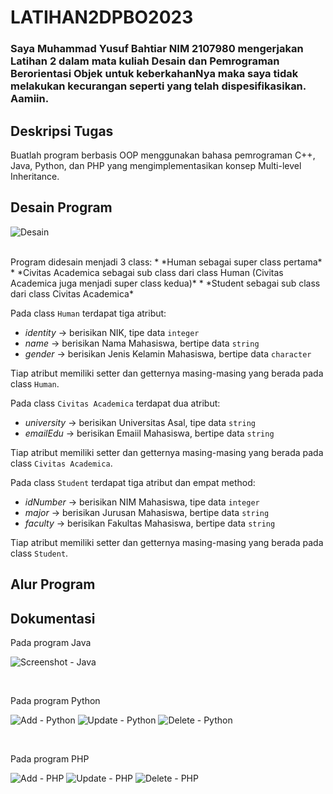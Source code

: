 # LATIHAN2DPBO2023
### Saya Muhammad Yusuf Bahtiar NIM 2107980 mengerjakan Latihan 2 dalam mata kuliah Desain dan Pemrograman Berorientasi Objek untuk keberkahanNya maka saya tidak melakukan kecurangan seperti yang telah dispesifikasikan. Aamiin.

## Deskripsi Tugas
Buatlah program berbasis OOP menggunakan bahasa pemrograman C++, Java, Python, dan PHP yang mengimplementasikan konsep Multi-level Inheritance.

## Desain Program
![Desain](https://user-images.githubusercontent.com/100776170/220318951-fb187ad5-be60-47a0-859c-2f57e33de84a.jpg)

<br>
Program didesain menjadi 3 class:
* *Human sebagai super class pertama*
* *Civitas Academica sebagai sub class dari class Human (Civitas Academica juga menjadi super class kedua)*
* *Student sebagai sub class dari class Civitas Academica*

Pada class `Human` terdapat tiga atribut:
* *identity* -> berisikan NIK, tipe data `integer`
* *name*     -> berisikan Nama Mahasiswa, bertipe data `string`
* *gender*   -> berisikan Jenis Kelamin Mahasiswa, bertipe data `character`

Tiap atribut memiliki setter dan getternya masing-masing yang berada pada class `Human`.

Pada class `Civitas Academica` terdapat dua atribut:
* *university* -> berisikan Universitas Asal, tipe data `string`
* *emailEdu*   -> berisikan Emaiil Mahasiswa, bertipe data `string`

Tiap atribut memiliki setter dan getternya masing-masing yang berada pada class `Civitas Academica`.

Pada class `Student` terdapat tiga atribut dan empat method:
* *idNumber* -> berisikan NIM Mahasiswa, tipe data `integer`
* *major*    -> berisikan Jurusan Mahasiswa, bertipe data `string`
* *faculty*  -> berisikan Fakultas Mahasiswa, bertipe data `string`

Tiap atribut memiliki setter dan getternya masing-masing yang berada pada class `Student`.


## Alur Program


## Dokumentasi
Pada program Java

![Screenshot - Java](https://user-images.githubusercontent.com/100776170/218934153-3144f3b7-153a-4139-80c4-90764e81b57d.png)

<br>

Pada program Python

![Add - Python](https://user-images.githubusercontent.com/100776170/220263508-b24d0cf0-9a5d-4967-a30f-2f4bc603982c.png)
![Update - Python](https://user-images.githubusercontent.com/100776170/220263539-b4f1c9ad-b7bb-435e-a8ed-fbbf79edf8dc.png)
![Delete - Python](https://user-images.githubusercontent.com/100776170/220263555-d9761e68-a04d-4cb9-b684-a32ee4baf42b.png)

<br>

Pada program PHP

![Add - PHP](https://user-images.githubusercontent.com/100776170/220263669-1180bc4a-6f72-4742-8040-c320e224ec0f.png)
![Update - PHP](https://user-images.githubusercontent.com/100776170/220263682-540f719b-1807-4f83-8e4a-323d4c0028b7.png)
![Delete - PHP](https://user-images.githubusercontent.com/100776170/220263689-41c8be5e-c874-41e1-8c8c-fc8d2e848f2f.png)
